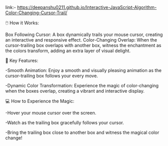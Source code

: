 link:- https://deepanshu0211.github.io/Interactive-JavaScript-Algorithm-Color-Changing-Cursor-Trail/

🖱️ How it Works:

Box Following Cursor: A box dynamically trails your mouse cursor, creating an interactive and responsive effect.
Color-Changing Overlap: When the cursor-trailing box overlaps with another box, witness the enchantment as the colors transform, adding an extra layer of visual delight.

🌈 Key Features:

-Smooth Animation: Enjoy a smooth and visually pleasing animation as the cursor-trailing box follows your every move.

-Dynamic Color Transformation: Experience the magic of color-changing when the boxes overlap, creating a vibrant and interactive display.

💻 How to Experience the Magic:

-Hover your mouse cursor over the screen.

-Watch as the trailing box gracefully follows your cursor.

-Bring the trailing box close to another box and witness the magical color change!
